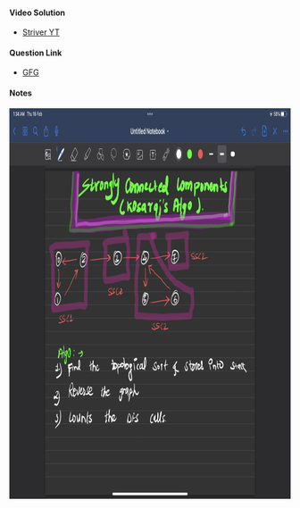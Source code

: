 #### Video Solution
- [Striver YT](https://www.youtube.com/watch?v=R6uoSjZ2imo&list=PLgUwDviBIf0oE3gA41TKO2H5bHpPd7fzn&index=55&ab_channel=takeUforward)

#### Question Link
- [GFG](https://practice.geeksforgeeks.org/problems/strongly-connected-components-kosarajus-algo/1)

#### Notes
<img src="Kosaraju algo.png" alt="" width="700" height="700">
